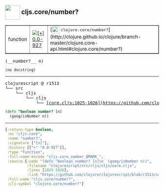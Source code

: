 ## <img width="48px" valign="middle" src="http://i.imgur.com/Hi20huC.png"> cljs.core/number?

 <table border="1">
<tr>
<td>function</td>
<td><a href="https://github.com/cljsinfo/api-refs/tree/0.0-927"><img valign="middle" alt="[+] 0.0-927" src="https://img.shields.io/badge/+-0.0--927-lightgrey.svg"></a> </td>
<td>
[<img height="24px" valign="middle" src="http://i.imgur.com/1GjPKvB.png"> <samp>clojure.core/number?</samp>](http://clojure.github.io/clojure/branch-master/clojure.core-api.html#clojure.core/number?)
</td>
</tr>
</table>

 <samp>
(__number?__ n)<br>
</samp>

```
(no docstring)
```

---

 <pre>
clojurescript @ r1513
└── src
    └── cljs
        └── cljs
            └── <ins>[core.cljs:1025-1026](https://github.com/clojure/clojurescript/blob/r1513/src/cljs/cljs/core.cljs#L1025-L1026)</ins>
</pre>

```clj
(defn ^boolean number? [n]
  (goog/isNumber n))
```


---

```clj
{:return-type boolean,
 :ns "cljs.core",
 :name "number?",
 :signature ["[n]"],
 :history [["+" "0.0-927"]],
 :type "function",
 :full-name-encode "cljs.core_number_QMARK_",
 :source {:code "(defn ^boolean number? [n]\n  (goog/isNumber n))",
          :filename "clojurescript/src/cljs/cljs/core.cljs",
          :lines [1025 1026],
          :link "https://github.com/clojure/clojurescript/blob/r1513/src/cljs/cljs/core.cljs#L1025-L1026"},
 :full-name "cljs.core/number?",
 :clj-symbol "clojure.core/number?"}

```
